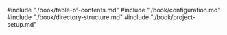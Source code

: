 #include "./book/table-of-contents.md"
#include "./book/configuration.md"
#include "./book/directory-structure.md"
#include "./book/project-setup.md"
